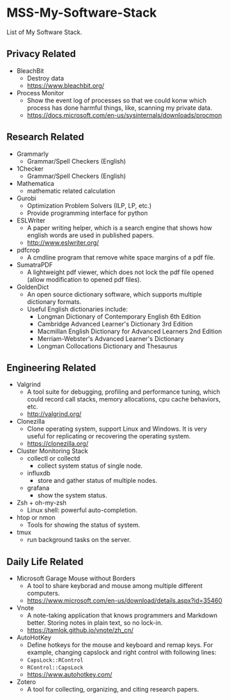# MSS-My-Software-Stack

List of My Software Stack.

## Privacy Related

- BleachBit
    - Destroy data
    - https://www.bleachbit.org/
- Process Monitor
    - Show the event log of processes so that we could konw which process has done harmful things, like, scanning my private data.
    - https://docs.microsoft.com/en-us/sysinternals/downloads/procmon

## Research Related

- Grammarly
    - Grammar/Spell Checkers (English)
- 1Checker
    - Grammar/Spell Checkers (English)
- Mathematica
    - mathematic related calculation
- Gurobi
    - Optimization Problem Solvers (ILP, LP, etc.)
    - Provide programming interface for python
- ESLWriter
    - A paper writing helper, which is a search engine that shows how english words are used in published papers.
    - http://www.eslwriter.org/
- pdfcrop
    - A cmdline program that remove white space margins of a pdf file.
- SumatraPDF
    - A lightweight pdf viewer, which does not lock the pdf file opened (allow modification to opened pdf files).
- GoldenDict
    - An open source dictionary software, which supports multiple dictionary formats.
    - Useful English dictionaries include:
        - Longman Dictionary of Contemporary English 6th Edition
        - Cambridge Advanced Learner's Dictionary 3rd Edition
        - Macmillan English Dictionary for Advanced Learners 2nd Edition 
        - Merriam-Webster's Advanced Learner's Dictionary
        - Longman Collocations Dictionary and Thesaurus

## Engineering Related

- Valgrind
    - A tool suite for debugging, profiling and performance tuning, which could record call stacks, memory allocations, cpu cache behaviors, etc.
    - http://valgrind.org/
- Clonezilla
    - Clone operating system, support Linux and Windows. It is very useful for replicating or recovering the operating system.
    - https://clonezilla.org/
- Cluster Monitoring Stack
    - collectl or collectd
        - collect system status of single node.
    - influxdb
        - store and gather status of multiple nodes.
    - grafana
        - show the system status.
- Zsh + oh-my-zsh
    - Linux shell: powerful auto-completion.
- htop or nmon
    - Tools for showing the status of system.
- tmux
    - run background tasks on the server.
    
## Daily Life Related

- Microsoft Garage Mouse without Borders
    - A tool to share keyborad and mouse among multiple different computers.
    - https://www.microsoft.com/en-us/download/details.aspx?id=35460
- Vnote
    - A note-taking application that knows programmers and Markdown better. Storing notes in plain text, so no lock-in.
    - https://tamlok.github.io/vnote/zh_cn/
- AutoHotKey
    - Define hotkeys for the mouse and keyboard and remap keys. For example, changing capslock and right control with following lines:
    - ```CapsLock::RControl```
    - ```RControl::CapsLock```
    - https://www.autohotkey.com/
- Zotero
    - A tool for collecting, organizing, and citing research papers.
